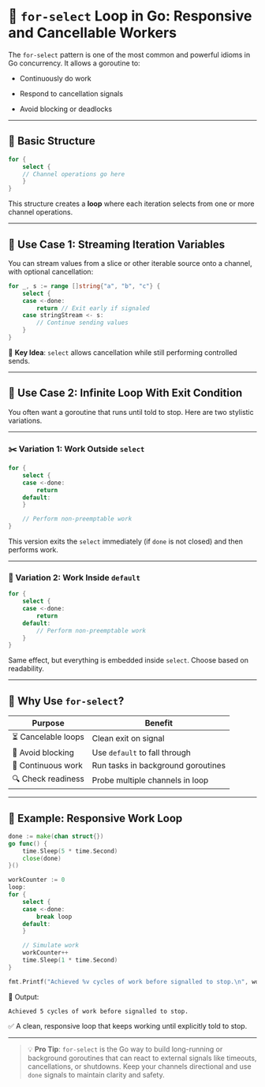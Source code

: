 # 🔁 `for-select` Loop in Go: Responsive and Cancellable Workers

The `for-select` pattern is one of the most common and powerful idioms in Go concurrency. It allows a goroutine to:

- Continuously do work
    
- Respond to cancellation signals
    
- Avoid blocking or deadlocks
    

---

## 🧱 Basic Structure

```go
for {
    select {
    // Channel operations go here
    }
}
```

This structure creates a **loop** where each iteration selects from one or more channel operations.

---

## 🔄 Use Case 1: Streaming Iteration Variables

You can stream values from a slice or other iterable source onto a channel, with optional cancellation:

```go
for _, s := range []string{"a", "b", "c"} {
    select {
    case <-done:
        return // Exit early if signaled
    case stringStream <- s:
        // Continue sending values
    }
}
```

🧠 **Key Idea**: `select` allows cancellation while still performing controlled sends.

---

## 🔁 Use Case 2: Infinite Loop With Exit Condition

You often want a goroutine that runs until told to stop. Here are two stylistic variations.

---

### ✂️ Variation 1: Work Outside `select`

```go
for {
    select {
    case <-done:
        return
    default:
    }

    // Perform non-preemptable work
}
```

This version exits the `select` immediately (if `done` is not closed) and then performs work.

---

### 🧩 Variation 2: Work Inside `default`

```go
for {
    select {
    case <-done:
        return
    default:
        // Perform non-preemptable work
    }
}
```

Same effect, but everything is embedded inside `select`. Choose based on readability.

---

## 🧠 Why Use `for-select`?

|Purpose|Benefit|
|---|---|
|⏳ Cancelable loops|Clean exit on signal|
|🚫 Avoid blocking|Use `default` to fall through|
|🔄 Continuous work|Run tasks in background goroutines|
|🔍 Check readiness|Probe multiple channels in loop|

---

## 🧪 Example: Responsive Work Loop

```go
done := make(chan struct{})
go func() {
    time.Sleep(5 * time.Second)
    close(done)
}()

workCounter := 0
loop:
for {
    select {
    case <-done:
        break loop
    default:
    }

    // Simulate work
    workCounter++
    time.Sleep(1 * time.Second)
}

fmt.Printf("Achieved %v cycles of work before signalled to stop.\n", workCounter)
```

🧾 Output:

```
Achieved 5 cycles of work before signalled to stop.
```

✅ A clean, responsive loop that keeps working until explicitly told to stop.

---

> 💡 **Pro Tip**: `for-select` is the Go way to build long-running or background goroutines that can react to external signals like timeouts, cancellations, or shutdowns. Keep your channels directional and use `done` signals to maintain clarity and safety.